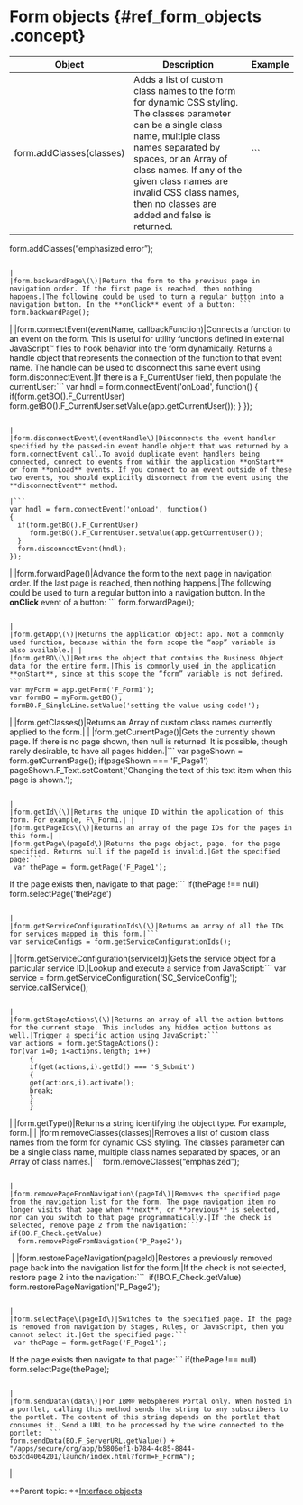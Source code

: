# Form objects {#ref_form_objects .concept}

|Object|Description|Example|
|------|-----------|-------|
|form.addClasses\(classes\)|Adds a list of custom class names to the form for dynamic CSS styling. The classes parameter can be a single class name, multiple class names separated by spaces, or an Array of class names. If any of the given class names are invalid CSS class names, then no classes are added and false is returned.|```
form.addClasses(“emphasized error”);
```

|
|form.backwardPage\(\)|Return the form to the previous page in navigation order. If the first page is reached, then nothing happens.|The following could be used to turn a regular button into a navigation button. In the **onClick** event of a button: ```
form.backwardPage();
```

|
|form.connectEvent\(eventName, callbackFunction\)|Connects a function to an event on the form. This is useful for utility functions defined in external JavaScript™ files to hook behavior into the form dynamically. Returns a handle object that represents the connection of the function to that event name. The handle can be used to disconnect this same event using form.disconnectEvent.|If there is a F\_CurrentUser field, then populate the currentUser:```
var hndl = form.connectEvent('onLoad', function()
     {
     if(form.getBO().F_CurrentUser)
form.getBO().F_CurrentUser.setValue(app.getCurrentUser());
     }
     });
```

|
|form.disconnectEvent\(eventHandle\)|Disconnects the event handler specified by the passed-in event handle object that was returned by a form.connectEvent call.To avoid duplicate event handlers being connected, connect to events from within the application **onStart** or form **onLoad** events. If you connect to an event outside of these two events, you should explicitly disconnect from the event using the **disconnectEvent** method.

|```
var hndl = form.connectEvent('onLoad', function()
{
  if(form.getBO().F_CurrentUser)
     form.getBO().F_CurrentUser.setValue(app.getCurrentUser());
  }
  form.disconnectEvent(hndl);
});
```

|
|form.forwardPage\(\)|Advance the form to the next page in navigation order. If the last page is reached, then nothing happens.|The following could be used to turn a regular button into a navigation button. In the **onClick** event of a button: ```
form.forwardPage();
```

|
|form.getApp\(\)|Returns the application object: app. Not a commonly used function, because within the form scope the “app” variable is also available.| |
|form.getBO\(\)|Returns the object that contains the Business Object data for the entire form.|This is commonly used in the application **onStart**, since at this scope the “form” variable is not defined. ```
var myForm = app.getForm('F_Form1');
var formBO = myForm.getBO();
formBO.F_SingleLine.setValue('setting the value using code!');
```

|
|form.getClasses\(\)|Returns an Array of custom class names currently applied to the form.| |
|form.getCurrentPage\(\)|Gets the currently shown page. If there is no page shown, then null is returned. It is possible, though rarely desirable, to have all pages hidden.|```
var pageShown = form.getCurrentPage();
if(pageShown === 'F_Page1')
  pageShown.F_Text.setContent('Changing the text of this text item when this page is shown.');
```

|
|form.getId\(\)|Returns the unique ID within the application of this form. For example, F\_Form1.| |
|form.getPageIds\(\)|Returns an array of the page IDs for the pages in this form.| |
|form.getPage\(pageId\)|Returns the page object, page, for the page specified. Returns null if the pageId is invalid.|Get the specified page:```
 var thePage = form.getPage('F_Page1');
```

 If the page exists then, navigate to that page:```
if(thePage !== null) 
  form.selectPage('thePage')
```

|
|form.getServiceConfigurationIds\(\)|Returns an array of all the IDs for services mapped in this form.|```
var serviceConfigs = form.getServiceConfigurationIds();
```

|
|form.getServiceConfiguration\(serviceId\)|Gets the service object for a particular service ID.|Lookup and execute a service from JavaScript:```
var service = form.getServiceConfiguration('SC_ServiceConfig');
     service.callService();
```

|
|form.getStageActions\(\)|Returns an array of all the action buttons for the current stage. This includes any hidden action buttons as well.|Trigger a specific action using JavaScript:```
var actions = form.getStageActions():
for(var i=0; i<actions.length; i++)
     {
     if(get(actions,i).getId() === 'S_Submit')
     {
     get(actions,i).activate();
     break;
     }
     }
```

|
|form.getType\(\)|Returns a string identifying the object type. For example, form.| |
|form.removeClasses\(classes\)|Removes a list of custom class names from the form for dynamic CSS styling. The classes parameter can be a single class name, multiple class names separated by spaces, or an Array of class names.|```
form.removeClasses(“emphasized”);
```

|
|form.removePageFromNavigation\(pageId\)|Removes the specified page from the navigation list for the form. The page navigation item no longer visits that page when **next**, or **previous** is selected, nor can you switch to that page programmatically.|If the check is selected, remove page 2 from the navigation:```
if(BO.F_Check.getValue)
  form.removePageFromNavigation('P_Page2');
```

 |
|form.restorePageNavigation\(pageId\)|Restores a previously removed page back into the navigation list for the form.|If the check is not selected, restore page 2 into the navigation:```
 if(!BO.F_Check.getValue)
  form.restorePageNavigation('P_Page2');
```

|
|form.selectPage\(pageId\)|Switches to the specified page. If the page is removed from navigation by Stages, Rules, or JavaScript, then you cannot select it.|Get the specified page:```
 var thePage = form.getPage('F_Page1');
```

 If the page exists then navigate to that page:```
if(thePage !== null) 
  form.selectPage(thePage);
```

|
|form.sendData\(data\)|For IBM® WebSphere® Portal only. When hosted in a portlet, calling this method sends the string to any subscribers to the portlet. The content of this string depends on the portlet that consumes it.|Send a URL to be processed by the wire connected to the portlet:  ```
form.sendData(BO.F_ServerURL.getValue() + "/apps/secure/org/app/b5806ef1-b784-4c85-8844-653cd4064201/launch/index.html?form=F_FormA"); 
```

|

**Parent topic: **[Interface objects](ref_jsapi_user_interface_objects.md)

